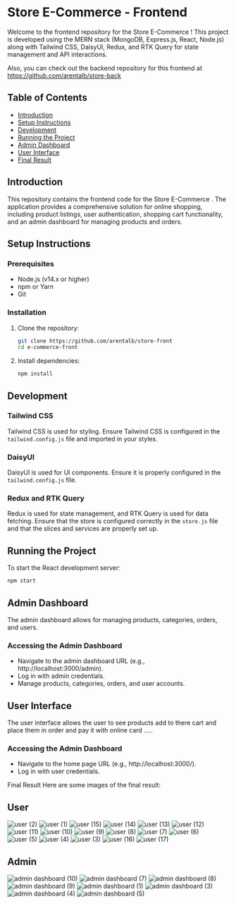 # Store E-Commerce  - Frontend
Welcome to the frontend repository for the Store E-Commerce ! This project is developed using the MERN stack (MongoDB, Express.js, React, Node.js) along with Tailwind CSS, DaisyUI, Redux, and RTK Query for state management and API interactions.

Also, you can check out the backend repository for this frontend at https://github.com/arentalb/store-back

## Table of Contents

- [Introduction](#introduction)
- [Setup Instructions](#setup-instructions)
- [Development](#development)
- [Running the Project](#running-the-project)
- [Admin Dashboard](#admin-dashboard)
- [User Interface](#admin-dashboard)
- [Final Result](#final-result)

## Introduction

This repository contains the frontend code for the Store E-Commerce . The application provides a comprehensive solution for online shopping, including product listings, user authentication, shopping cart functionality, and an admin dashboard for managing products and orders. 

## Setup Instructions

### Prerequisites

- Node.js (v14.x or higher)
- npm or Yarn
- Git

### Installation

1. Clone the repository:
    ```bash
    git clone https://github.com/arentalb/store-front
    cd e-commerce-front
    ```
2. Install dependencies:
    ```bash
    npm install
    ```

## Development

### Tailwind CSS

Tailwind CSS is used for styling. Ensure Tailwind CSS is configured in the `tailwind.config.js` file and imported in your styles.

### DaisyUI

DaisyUI is used for UI components. Ensure it is properly configured in the `tailwind.config.js` file.

### Redux and RTK Query

Redux is used for state management, and RTK Query is used for data fetching. Ensure that the store is configured correctly in the `store.js` file and that the slices and services are properly set up.

## Running the Project

To start the React development server:

```bash
npm start
```

## Admin Dashboard
The admin dashboard allows for managing products, categories, orders, and users.


### Accessing the Admin Dashboard
- Navigate to the admin dashboard URL (e.g., http://localhost:3000/admin).
- Log in with admin credentials.
- Manage products, categories, orders, and user accounts.

## User Interface
The user interface allows the user to see products add to there cart and place them in order and pay it with online card .....

### Accessing the Admin Dashboard
- Navigate to the home page URL (e.g., http://localhost:3000/).
- Log in with user credentials.

Final Result
Here are some images of the final result:

## User

![user (2)](https://github.com/arentalb/store-front/assets/70669302/fe0906f2-ee84-4d5c-93aa-15291c08bdc9)
![user (1)](https://github.com/arentalb/store-front/assets/70669302/dc5501a4-9429-40fc-adcb-7173d27915aa)
![user (15)](https://github.com/arentalb/store-front/assets/70669302/d89cef46-f3c9-49d9-b9e6-28de479bec17)
![user (14)](https://github.com/arentalb/store-front/assets/70669302/596defc9-b2b3-4fe1-a2fc-ae8bb02f53a8)
![user (13)](https://github.com/arentalb/store-front/assets/70669302/2aa7f0c5-770a-4292-9740-223e1c331ffc)
![user (12)](https://github.com/arentalb/store-front/assets/70669302/bb3b5a69-4e04-4e99-a9d6-3c01c4ba52f6)
![user (11)](https://github.com/arentalb/store-front/assets/70669302/ba623a4a-4854-420b-8249-2e08495b8272)
![user (10)](https://github.com/arentalb/store-front/assets/70669302/851e68e2-b644-4655-8c75-bf0a08ddde8d)
![user (9)](https://github.com/arentalb/store-front/assets/70669302/80bc8f2f-1d30-4837-b276-a5a095f047b6)
![user (8)](https://github.com/arentalb/store-front/assets/70669302/61f7585c-cf26-40ad-8421-891c5aaaf787)
![user (7)](https://github.com/arentalb/store-front/assets/70669302/16881fc0-697a-46fd-84c0-4aec817eec40)
![user (6)](https://github.com/arentalb/store-front/assets/70669302/a11b92f7-fb59-44e8-83f6-61b52d742d32)
![user (5)](https://github.com/arentalb/store-front/assets/70669302/8da9b364-1f76-45ad-8ba1-b08776722224)
![user (4)](https://github.com/arentalb/store-front/assets/70669302/ccd0616a-bee0-4dd9-ba2a-546e33fb9596)
![user (3)](https://github.com/arentalb/store-front/assets/70669302/a23954e7-14f8-424e-8398-27fa30bbdb20)
![user (16)](https://github.com/arentalb/store-front/assets/70669302/6c2de357-f4c3-4c38-98d5-b569945abdfa)
![user (17)](https://github.com/arentalb/store-front/assets/70669302/a565f68d-f5b0-42cf-a9fd-bb83963dc9e9)

## Admin 

![admin dashboard (10)](https://github.com/arentalb/store-front/assets/70669302/fdd2a7d2-58d3-4f29-95fb-e77387095135)
![admin dashboard (7)](https://github.com/arentalb/store-front/assets/70669302/50f03f73-beab-4b50-a8c1-2288522ef6c9)
![admin dashboard (8)](https://github.com/arentalb/store-front/assets/70669302/7595ee6e-e0ec-4b1c-aa17-d95092ca5599)
![admin dashboard (9)](https://github.com/arentalb/store-front/assets/70669302/5b8a8e46-8ca4-4fd5-804c-92ad38476c84)
![admin dashboard (1)](https://github.com/arentalb/store-front/assets/70669302/aae1194e-d544-451a-9da7-a4dd70d8f7be)
![admin dashboard (3)](https://github.com/arentalb/store-front/assets/70669302/548d898e-cee4-4346-b5c2-378e39fedd7a)
![admin dashboard (4)](https://github.com/arentalb/store-front/assets/70669302/73d61add-93d5-43e3-b79b-b8fdb722d791)
![admin dashboard (5)](https://github.com/arentalb/store-front/assets/70669302/a717251c-5556-469a-b706-2aa5e4bc23fb)


